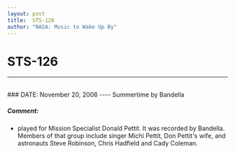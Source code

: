 ```yaml
---
layout: post
title:  STS-126
author: "NASA: Music to Wake Up By"
---
```


# STS-126
----
<br/>
### DATE: November 20, 2008
----
Summertime by Bandella

##### Comment:
* played for Mission Specialist Donald Pettit. It was recorded by Bandella. Members of that group include singer Michi Pettit, Don Pettit's wife, and astronauts Steve Robinson, Chris Hadfield and Cady Coleman.
